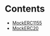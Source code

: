 

# Contents
- [MockERC1155](MockERC1155.sol/contract.MockERC1155.md)
- [MockERC20](MockERC20.sol/contract.MockERC20.md)
